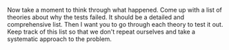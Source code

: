 Now take a moment to think through what happened. Come up with a list of theories about why the tests failed. It should be a detailed and comprehensive list. Then I want you to go through each theory to test it out. Keep track of this list so that we don't repeat ourselves and take a systematic approach to the problem.
